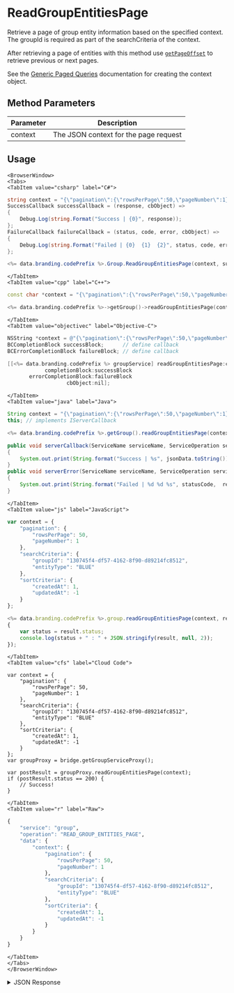 # ReadGroupEntitiesPage

Retrieve a page of group entity information based on the specified context. The groupId is required as part of the searchCriteria of the context.

After retrieving a page of entities with this method use [<code>getPageOffset</code>](/api/capi/globalentity/getpageoffset) to retrieve previous or next pages.

See the [Generic Paged Queries](/api/appendix/genericpagedqueries) documentation for creating the context object.

<PartialServop service_name="group" operation_name="READ_GROUP_ENTITIES_PAGE" />

## Method Parameters
Parameter | Description
--------- | -----------
context | The JSON context for the page request

## Usage

```mdx-code-block
<BrowserWindow>
<Tabs>
<TabItem value="csharp" label="C#">
```

```csharp
string context = "{\"pagination\":{\"rowsPerPage\":50,\"pageNumber\":1},\"searchCriteria\":{\"groupId\":\"130745f4-df57-4162-8f90-d89214fc8512\",\"entityType\":\"BLUE\"},\"sortCriteria\":{\"createdAt\":1,\"updatedAt\":-1}}";
SuccessCallback successCallback = (response, cbObject) =>
{
    Debug.Log(string.Format("Success | {0}", response));
};
FailureCallback failureCallback = (status, code, error, cbObject) =>
{
    Debug.Log(string.Format("Failed | {0}  {1}  {2}", status, code, error));
};

<%= data.branding.codePrefix %>.Group.ReadGroupEntitiesPage(context, successCallback, failureCallback);
```

```mdx-code-block
</TabItem>
<TabItem value="cpp" label="C++">
```

```cpp
const char *context = "{\"pagination\":{\"rowsPerPage\":50,\"pageNumber\":1},\"searchCriteria\":{\"groupId\":\"130745f4-df57-4162-8f90-d89214fc8512\",\"entityType\":\"BLUE\"},\"sortCriteria\":{\"createdAt\":1,\"updatedAt\":-1}}";

<%= data.branding.codePrefix %>->getGroup()->readGroupEntitiesPage(context, this);
```

```mdx-code-block
</TabItem>
<TabItem value="objectivec" label="Objective-C">
```

```objectivec
NSString *context = @"{\"pagination\":{\"rowsPerPage\":50,\"pageNumber\":1},\"searchCriteria\":{\"groupId\":\"130745f4-df57-4162-8f90-d89214fc8512\",\"entityType\":\"BLUE\"},\"sortCriteria\":{\"createdAt\":1,\"updatedAt\":-1}}";
BCCompletionBlock successBlock;      // define callback
BCErrorCompletionBlock failureBlock; // define callback

[[<%= data.branding.codePrefix %> groupService] readGroupEntitiesPage:context
            completionBlock:successBlock
       errorCompletionBlock:failureBlock
                   cbObject:nil];
```

```mdx-code-block
</TabItem>
<TabItem value="java" label="Java">
```

```java
String context = "{\"pagination\":{\"rowsPerPage\":50,\"pageNumber\":1},\"searchCriteria\":{\"groupId\":\"130745f4-df57-4162-8f90-d89214fc8512\",\"entityType\":\"BLUE\"},\"sortCriteria\":{\"createdAt\":1,\"updatedAt\":-1}}";
this; // implements IServerCallback

<%= data.branding.codePrefix %>.getGroup().readGroupEntitiesPage(context, this);

public void serverCallback(ServiceName serviceName, ServiceOperation serviceOperation, JSONObject jsonData)
{
    System.out.print(String.format("Success | %s", jsonData.toString()));
}
public void serverError(ServiceName serviceName, ServiceOperation serviceOperation, int statusCode, int reasonCode, String jsonError)
{
    System.out.print(String.format("Failed | %d %d %s", statusCode,  reasonCode, jsonError.toString()));
}
```

```mdx-code-block
</TabItem>
<TabItem value="js" label="JavaScript">
```

```javascript
var context = {
    "pagination": {
        "rowsPerPage": 50,
        "pageNumber": 1
    },
    "searchCriteria": {
        "groupId": "130745f4-df57-4162-8f90-d89214fc8512",
        "entityType": "BLUE"
    },
    "sortCriteria": {
        "createdAt": 1,
        "updatedAt": -1
    }
};

<%= data.branding.codePrefix %>.group.readGroupEntitiesPage(context, result =>
{
	var status = result.status;
	console.log(status + " : " + JSON.stringify(result, null, 2));
});
```

```mdx-code-block
</TabItem>
<TabItem value="cfs" label="Cloud Code">
```

```cfscript
var context = {
    "pagination": {
        "rowsPerPage": 50,
        "pageNumber": 1
    },
    "searchCriteria": {
        "groupId": "130745f4-df57-4162-8f90-d89214fc8512",
        "entityType": "BLUE"
    },
    "sortCriteria": {
        "createdAt": 1,
        "updatedAt": -1
    }
};
var groupProxy = bridge.getGroupServiceProxy();

var postResult = groupProxy.readGroupEntitiesPage(context);
if (postResult.status == 200) {
    // Success!
}
```

```mdx-code-block
</TabItem>
<TabItem value="r" label="Raw">
```

```r
{
	"service": "group",
	"operation": "READ_GROUP_ENTITIES_PAGE",
	"data": {
		"context": {
			"pagination": {
				"rowsPerPage": 50,
				"pageNumber": 1
			},
			"searchCriteria": {
				"groupId": "130745f4-df57-4162-8f90-d89214fc8512",
				"entityType": "BLUE"
			},
			"sortCriteria": {
				"createdAt": 1,
				"updatedAt": -1
			}
		}
	}
}
```

```mdx-code-block
</TabItem>
</Tabs>
</BrowserWindow>
```

<details>
<summary>JSON Response</summary>

```json
{
    "status": 200,
    "data": {
        "_serverTime": 1637946319239,
        "results": {
            "moreBefore": false,
            "count": 3,
            "items": [
                {
                    "gameId": "20595",
                    "groupId": "fee55a37-5e86-43e8-942e-06bcbe1b701e",
                    "entityId": "91cfece7-debb-4698-ba6b-cd2cb432458d",
                    "ownerId": null,
                    "entityType": "BLUE",
                    "createdAt": 1462812680359,
                    "updatedAt": 1462812680359,
                    "version": 1,
                    "data": {},
                    "acl": {
                        "member": 2,
                        "other": 1
                    }
                }
            ],
            "page": 1,
            "moreAfter": true
        },
        "context": "eyJzZWFyY2hDcml0ZXJpYSI6eyJncm91cElkIjoiZmVlNTVhMzct"
    }
}
```
</details>


